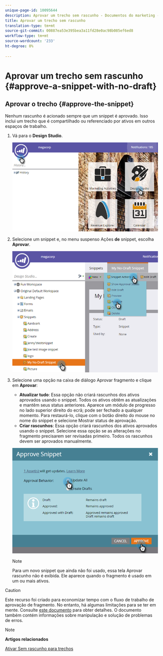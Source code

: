 ```yaml
---
unique-page-id: 10095644
description: Aprovar um trecho sem rascunho - Documentos do marketing - Documentação do produto
title: Aprovar um trecho sem rascunho
translation-type: tm+mt
source-git-commit: 00887ea53e395bea3a11fd28e0ac98b085ef6ed8
workflow-type: tm+mt
source-wordcount: '233'
ht-degree: 0%

---
```



# Aprovar um trecho sem rascunho {#approve-a-snippet-with-no-draft}

## Aprovar o trecho {#approve-the-snippet}

Nenhum rascunho é acionado sempre que um snippet é aprovado. Isso inclui um trecho que é compartilhado ou referenciado por ativos em outros espaços de trabalho.

1. Vá para o **Design Studio**.

   ![](assets/go-to-design-studio.png)

1. Selecione um snippet e, no menu suspenso Ações **de** snippet, escolha **Aprovar**.

   ![](assets/approve-snippet.png)

1. Selecione uma opção na caixa de diálogo Aprovar fragmento e clique em **Aprovar**:

   * **Atualizar tudo**: Essa opção não criará rascunhos dos ativos aprovados usando o snippet. Todos os ativos obtêm as atualizações e mantêm seus status anteriores. Aparece um módulo de progresso no lado superior direito do ecrã; pode ser fechado a qualquer momento. Para restaurá-lo, clique com o botão direito do mouse no nome do snippet e selecione Mostrar status de aprovação.
   * **Criar rascunhos**: Essa opção criará rascunhos dos ativos aprovados usando o snippet. Selecione essa opção se as alterações no fragmento precisarem ser revisadas primeiro. Todos os rascunhos devem ser aprovados manualmente.

   ![](assets/snippet-dialog-box.png)

   >[!NOTE]
   >
   >Para um novo snippet que ainda não foi usado, essa tela Aprovar rascunho não é exibida. Ele aparece quando o fragmento é usado em um ou mais ativos.

>[!CAUTION]
>
>Este recurso foi criado para economizar tempo com o fluxo de trabalho de aprovação de fragmento. No entanto, há algumas limitações para se ter em mente. Consulte [este documento](https://nation.marketo.com/docs/DOC-4415) para obter detalhes. O documento também contém informações sobre manipulação e solução de problemas de erros.

>[!NOTE]
>
>**Artigos relacionados**
>
>[Ativar Sem rascunho para trechos](../../../../product-docs/administration/users-and-roles/managing-user-roles-and-permissions/enable-no-draft-for-snippets.md)

